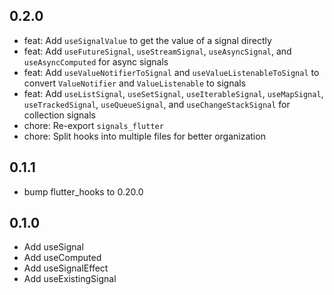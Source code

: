 ## 0.2.0

- feat: Add `useSignalValue` to get the value of a signal directly
- feat: Add `useFutureSignal`, `useStreamSignal`, `useAsyncSignal`, and `useAsyncComputed` for async signals
- feat: Add `useValueNotifierToSignal` and `useValueListenableToSignal` to convert `ValueNotifier` and `ValueListenable` to signals
- feat: Add `useListSignal`, `useSetSignal`, `useIterableSignal`, `useMapSignal`, `useTrackedSignal`, `useQueueSignal`, and `useChangeStackSignal` for collection signals
- chore: Re-export `signals_flutter`
- chore: Split hooks into multiple files for better organization

## 0.1.1

- bump flutter_hooks to 0.20.0

## 0.1.0

- Add useSignal
- Add useComputed
- Add useSignalEffect
- Add useExistingSignal